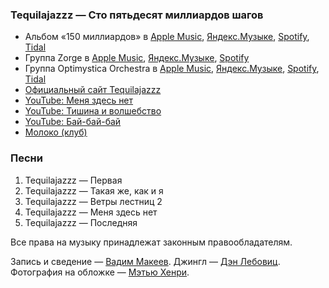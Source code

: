 ### Tequilajazzz — Сто пятьдесят миллиардов шагов

- Альбом «150 миллиардов» в
	[Apple Music](https://music.apple.com/album/1353037132),
	[Яндекс.Музыке](https://music.yandex.ru/album/58899),
	[Spotify](https://open.spotify.com/album/0mzId8mr1OrxXBUP2akczf),
	[Tidal](https://tidal.com/browse/album/85242496)
- Группа Zorge в
	[Apple Music](https://music.apple.com/artist/775356202),
	[Яндекс.Музыке](https://music.yandex.ru/artist/591525),
	[Spotify](https://open.spotify.com/artist/1xkazD9FbrKQ7AsVPfinWX)
- Группа Optimystica Orchestra в
	[Apple Music](https://music.apple.com/artist/966548302),
	[Яндекс.Музыке](https://music.yandex.ru/artist/592062),
	[Spotify](https://open.spotify.com/artist/3M3PdJZlxaY2RLuF7Vl4mM),
	[Tidal](https://tidal.com/browse/artist/7574297)
- [Официальный сайт Tequilajazzz](https://tequilajazzz.band/)
- [YouTube: Меня здесь нет](https://youtu.be/CNyq9YzlIAE)
- [YouTube: Тишина и волшебство](https://youtu.be/dycnJCNqvvo)
- [YouTube: Бай-бай-бай](https://youtu.be/C2z5iQPaKqw)
- [Молоко (клуб)](https://ru.wikipedia.org/wiki/Молоко_(клуб))

### Песни

1. Tequilajazzz — Первая
2. Tequilajazzz — Такая же, как и я
3. Tequilajazzz — Ветры лестниц 2
4. Tequilajazzz — Меня здесь нет
5. Tequilajazzz — Последняя

Все права на музыку принадлежат законным правообладателям.

Запись и сведение — [Вадим Макеев](https://twitter.com/pepelsbey).
Джингл — [Дэн Лебовиц](https://www.youtube.com/channel/UC38A5qHrlc_Zgua7vL4b96w).
Фотография на обложке — [Мэтью Хенри](https://unsplash.com/photos/Gyti0PhoQjY).

